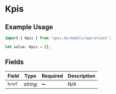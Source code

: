 # Kpis

## Example Usage

```typescript
import { Kpis } from "apis.do/models/operations";

let value: Kpis = {};
```

## Fields

| Field              | Type               | Required           | Description        |
| ------------------ | ------------------ | ------------------ | ------------------ |
| `href`             | *string*           | :heavy_minus_sign: | N/A                |